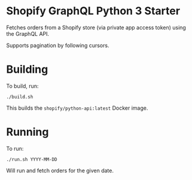 # Shopify GraphQL Python 3 Starter

Fetches orders from a Shopify store (via private app access token) using the GraphQL API.

Supports pagination by following cursors.

# Building
To build, run:

    ./build.sh

This builds the `shopify/python-api:latest` Docker image.

# Running
To run:

    ./run.sh YYYY-MM-DD

Will run and fetch orders for the given date.

